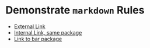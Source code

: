 # Demonstrate `markdown` Rules

- [External Link](https://bazel.build/)
- [Internal Link, same package](foo.md)
- [Link to bar package](/bar/)
